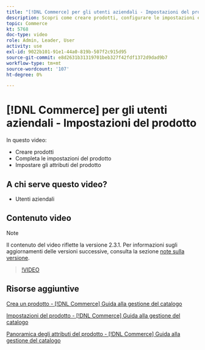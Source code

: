 ```yaml
---
title: "[!DNL Commerce] per gli utenti aziendali - Impostazioni del prodotto"
description: Scopri come creare prodotti, configurare le impostazioni e utilizzare gli attributi.
topic: Commerce
kt: 5768
doc-type: video
role: Admin, Leader, User
activity: use
exl-id: 9022b101-91e1-44a0-819b-507f2c915d95
source-git-commit: e8d2631b31319701beb327f42fdf1372d9dad9b7
workflow-type: tm+mt
source-wordcount: '107'
ht-degree: 0%

---
```


# [!DNL Commerce] per gli utenti aziendali - Impostazioni del prodotto

In questo video:

- Creare prodotti
- Completa le impostazioni del prodotto
- Impostare gli attributi del prodotto

## A chi serve questo video?

- Utenti aziendali

## Contenuto video

>[!NOTE]
>
>Il contenuto del video riflette la versione 2.3.1. Per informazioni sugli aggiornamenti delle versioni successive, consulta la sezione [note sulla versione](https://experienceleague.adobe.com/docs/commerce-operations/release/notes/overview.html).

>[!VIDEO](https://video.tv.adobe.com/v/35953?quality=12&learn=on)

## Risorse aggiuntive

[Crea un prodotto - [!DNL Commerce] Guida alla gestione del catalogo](https://experienceleague.adobe.com/docs/commerce-admin/catalog/products/product-create.html)

[Impostazioni del prodotto - [!DNL Commerce] Guida alla gestione del catalogo](https://experienceleague.adobe.com/docs/commerce-admin/catalog/products/product-create.html#product-settings)

[Panoramica degli attributi del prodotto - [!DNL Commerce] Guida alla gestione del catalogo](https://experienceleague.adobe.com/docs/commerce-admin/catalog/product-attributes/product-attributes.html)
